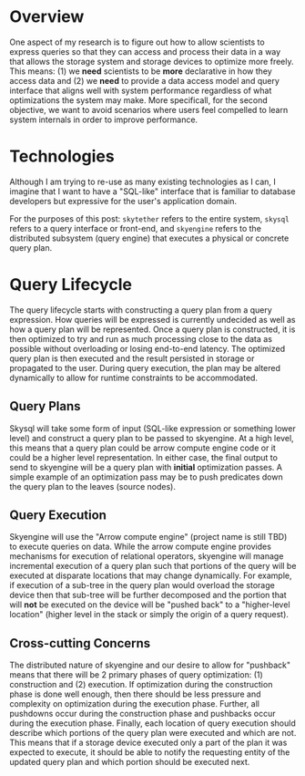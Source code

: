 # Overview

One aspect of my research is to figure out how to allow scientists to express queries so that they
can access and process their data in a way that allows the storage system and storage devices to
optimize more freely. This means: (1) we **need** scientists to be **more** declarative in how they
access data and (2) we **need** to provide a data access model and query interface that aligns well
with system performance regardless of what optimizations the system may make. More specificall, for
the second objective, we want to avoid scenarios where users feel compelled to learn system
internals in order to improve performance.


# Technologies

Although I am trying to re-use as many existing technologies as I can, I imagine that I want to
have a "SQL-like" interface that is familiar to database developers but expressive for the user's
application domain.

For the purposes of this post: `skytether` refers to the entire system, `skysql` refers to a query
interface or front-end, and `skyengine` refers to the distributed subsystem (query engine) that
executes a physical or concrete query plan.


# Query Lifecycle

The query lifecycle starts with constructing a query plan from a query expression. How queries will
be expressed is currently undecided as well as how a query plan will be represented. Once a query
plan is constructed, it is then optimized to try and run as much processing close to the data as
possible without overloading or losing end-to-end latency. The optimized query plan is then
executed and the result persisted in storage or propagated to the user. During query execution, the
plan may be altered dynamically to allow for runtime constraints to be accommodated.

## Query Plans

Skysql will take some form of input (SQL-like expression or something lower level) and construct a
query plan to be passed to skyengine. At a high level, this means that a query plan could be arrow
compute engine code or it could be a higher level representation. In either case, the final output
to send to skyengine will be a query plan with **initial** optimization passes. A simple example of
an optimization pass may be to push predicates down the query plan to the leaves (source nodes).

## Query Execution

Skyengine will use the "Arrow compute engine" (project name is still TBD) to execute queries on
data. While the arrow compute engine provides mechanisms for execution of relational operators,
skyengine will manage incremental execution of a query plan such that portions of the query will be
executed at disparate locations that may change dynamically. For example, if execution of a
sub-tree in the query plan would overload the storage device then that sub-tree will be further
decomposed and the portion that will **not** be executed on the device will be "pushed back" to a
"higher-level location" (higher level in the stack or simply the origin of a query request).

## Cross-cutting Concerns

The distributed nature of skyengine and our desire to allow for "pushback" means that there will be
2 primary phases of query optimization: (1) construction and (2) execution. If optimization during
the construction phase is done well enough, then there should be less pressure and complexity on
optimization during the execution phase. Further, all pushdowns occur during the construction phase
and pushbacks occur during the execution phase. Finally, each location of query execution should
describe which portions of the query plan were executed and which are not. This means that if a
storage device executed only a part of the plan it was expected to execute, it should be able to
notify the requesting entity of the updated query plan and which portion should be executed next.



<!-- TODO -->
